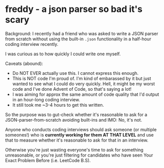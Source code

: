 # freddy - a json parser so bad it's scary

Background: I recently had a friend who was asked to write a JSON parser from scratch without using the built-in `.json` functionality in a half-hour coding interview recently.

I was curious as to how quickly I could write one myself.

Caveats (abound):

- Do NOT EVER actually use this. I cannot express this enough.
- This is NOT code I'm proud of. I'm kind of embarassed by it but just wanted to see what I could do very quickly. Hell, it might be my worst code and I've done Advent of Code, so that's saying a lot!
- I was aiming for approx the same amount of code quality that I'd output in an hour-long coding interview.
- It still took me ~3-4 hours to get this written.

So the purpose was to gut-check whether it's reasonable to ask for a JSON-parser-from-scratch avoiding built-ins and IMO: No, it's not.

Anyone who conducts coding interviews should ask someone (or multiple someones!) who is **currently working for them AT THAT LEVEL** and use that to measure whether it's reasonable to ask for that in an interview.

Otherwise you're just wasting everyone's time to ask for something unreasonable, or you're just filtering for candidates who have seen Your Exact Problem Before (i.e. LeetCode B.S).
